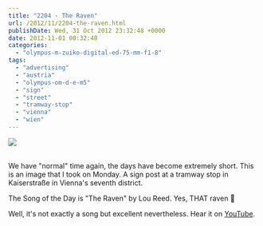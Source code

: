 ```yaml
---
title: "2204 - The Raven"
url: /2012/11/2204-the-raven.html
publishDate: Wed, 31 Oct 2012 23:32:48 +0000
date: 2012-11-01 00:32:48
categories: 
  - "olympus-m-zuiko-digital-ed-75-mm-f1-8"
tags: 
  - "advertising"
  - "austria"
  - "olympus-om-d-e-m5"
  - "sign"
  - "street"
  - "tramway-stop"
  - "vienna"
  - "wien"
---
```

<div class="container">
<div class="center"><a target="_blank" href="https://d25zfm9zpd7gm5.cloudfront.net/1200x1200/2012/20121029_180641_lr.jpg"><img src="https://d25zfm9zpd7gm5.cloudfront.net/0600x0600/2012/20121029_180641_lr.jpg" /></a></div>
</div>
<br />

We have "normal" time again, the days have become extremely short. This is an image that I took on Monday. A sign post at a tramway stop in Kaiserstraße in Vienna's seventh district.

 The Song of the Day is "The Raven" by Lou Reed. Yes, THAT raven 🙂

Well, it's not exactly a song but excellent nevertheless. Hear it on <a href="http://www.youtube.com/watch?v=rrys8knY53I" target="_blank">YouTube</a>.

